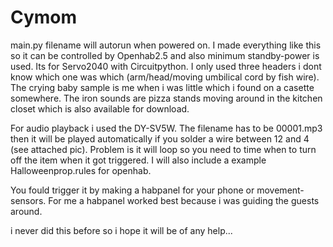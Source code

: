 # Cymom
main.py filename will autorun when powered on. 
I made everything like this so it can be controlled by Openhab2.5 and also minimum standby-power is used. 
Its for Servo2040 with Circuitpython. 
I only used three headers i dont know which one was which (arm/head/moving umbilical cord by fish wire). 
The crying baby sample is me when i was little which i found on a casette somewhere. The iron sounds are pizza stands moving around in the kitchen closet which is also available for download. 

For audio playback i used the DY-SV5W. The filename has to be 00001.mp3 then it will be played automatically if you solder a wire between 12 and 4 (see attached pic). Problem is it will loop so you need to time when to turn off the item when it got triggered. I will also include a example Halloweenprop.rules for openhab.

You fould trigger it by making a habpanel for your phone or movement-sensors. For me a habpanel worked best because i was guiding the guests around.

i never did this before so i hope it will be of any help...